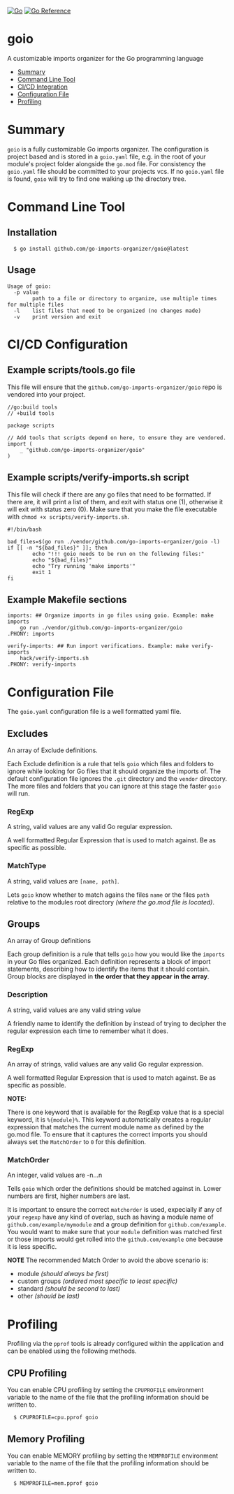[![Go](https://github.com/go-imports-organizer/goio/actions/workflows/go.yml/badge.svg)](https://github.com/go-imports-organizer/goio/actions/workflows/go.yml) [![Go Reference](https://pkg.go.dev/badge/github.com/go-imports-organizer/goio.svg)](https://pkg.go.dev/github.com/go-imports-organizer/goio)
# goio
A customizable imports organizer for the Go programming language

* [Summary](#summary)
* [Command Line Tool](#command-line-tool)
* [CI/CD Integration](#ci-cd-integration)
* [Configuration File](#configuration-file)
* [Profiling](#profiling)

# <a name='summary'></a>Summary
`goio` is a fully customizable Go imports organizer. The configuration
is project based and is stored in a `goio.yaml` file, e.g. in the root of your
module's project folder alongside the `go.mod` file. For consistency
the `goio.yaml` file should be committed to your projects vcs. If no `goio.yaml`
file is found, `goio` will try to find one walking up the directory tree.

# <a name='command-line-tool'></a>Command Line Tool

## Installation
```
  $ go install github.com/go-imports-organizer/goio@latest
```

## Usage
```
Usage of goio:
  -p value
    	path to a file or directory to organize, use multiple times for multiple files
  -l	list files that need to be organized (no changes made)
  -v	print version and exit

```
# <a name='ci-cd-configuration'></a>CI/CD Configuration

## Example scripts/tools.go file
This file will ensure that the `github.com/go-imports-organizer/goio` repo is vendored into your project.
```
//go:build tools
// +build tools

package scripts

// Add tools that scripts depend on here, to ensure they are vendored.
import (
	_ "github.com/go-imports-organizer/goio"
)

```

## Example scripts/verify-imports.sh script
This file will check if there are any go files that need to be formatted. If there are, it will print a list of them, and exit with status one (1), otherwise it will exit with status zero (0). Make sure that you make the file executable with `chmod +x scripts/verify-imports.sh`.
```
#!/bin/bash

bad_files=$(go run ./vendor/github.com/go-imports-organizer/goio -l)
if [[ -n "${bad_files}" ]]; then
        echo "!!! goio needs to be run on the following files:"
        echo "${bad_files}"
        echo "Try running 'make imports'"
        exit 1
fi
```

## Example Makefile sections
```
imports: ## Organize imports in go files using goio. Example: make imports
	go run ./vendor/github.com/go-imports-organizer/goio
.PHONY: imports

verify-imports: ## Run import verifications. Example: make verify-imports
	hack/verify-imports.sh
.PHONY: verify-imports
```

# <a name='configuration-file'></a>Configuration File
The `goio.yaml` configuration file is a well formatted yaml file.

## Excludes
An array of Exclude definitions.

Each Exclude definition is a rule that tells `goio` which files and folders to ignore while looking for Go files that it should organize the imports of. The default configuration file ignores the `.git` directory and the `vendor` directory. The more files and folders that you can ignore at this stage the faster `goio` will run.

### RegExp
A string, valid values are any valid Go regular expression.

A well formatted Regular Expression that is used to match against. Be as specific as possible.

### MatchType
A string, valid values are `[name, path]`.

Lets `goio` know whether to match agains the files `name` or the files `path` relative to the modules root directory _(where the go.mod file is located)_.

## Groups
An array of Group definitions

Each group definition is a rule that tells `goio` how you would like the `imports` in your Go files organized. Each definition represents a block of import statements, describing how to identify the items that it should contain. Group blocks are displayed in **the order that they appear in the array**.

### Description
A string, valid values are any valid string value

A friendly name to identify the definition by instead of trying to decipher the regular expression each time to remember what it does.

### RegExp
An array of strings, valid values are any valid Go regular expression.

A well formatted Regular Expression that is used to match against. Be as specific as possible.

**NOTE:**

There is one keyword that is available for the RegExp value that is a special keyword, it is `%{module}%`. This keyword automatically creates a regular expression that matches the current module name as defined by the go.mod file. To ensure that it captures the correct imports you should always set the `MatchOrder` to `0` for this definition.

### MatchOrder
An integer, valid values are -n...n

Tells `goio` which order the definitions should be matched against in. Lower numbers are first, higher numbers are last.

It is important to ensure the correct `matchorder` is used, expecially if any of your `regexp` have any kind of overlap, such as having a module name of `github.com/example/mymodule` and a group definition for `github.com/example`. You would want to make sure that your `module` definition was matched first or those imports would get rolled into the `github.com/example` one because it is less specific.

**NOTE**
The recommended Match Order to avoid the above scenario is:
 - module *(should always be first)*
 - custom groups *(ordered most specific to least specific)*
 - standard *(should be second to last)*
 - other *(should be last)*

# <a name='profiling'></a>Profiling
Profiling via the `pprof` tools is already configured within the application and can be enabled using the following methods.
## CPU Profiling
You can enable CPU profiling by setting the `CPUPROFILE` environment variable to the name of the file that the profiling information should be written to.
```
  $ CPUPROFILE=cpu.pprof goio
```

## Memory Profiling
You can enable MEMORY profiling by setting the `MEMPROFILE` environment variable to the name of the file that the profiling information should be written to.
```
  $ MEMPROFILE=mem.pprof goio
```
